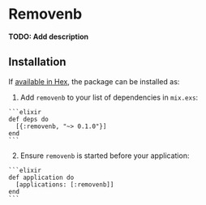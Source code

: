 # Removenb

**TODO: Add description**

## Installation

If [available in Hex](https://hex.pm/docs/publish), the package can be installed as:

  1. Add `removenb` to your list of dependencies in `mix.exs`:

    ```elixir
    def deps do
      [{:removenb, "~> 0.1.0"}]
    end
    ```

  2. Ensure `removenb` is started before your application:

    ```elixir
    def application do
      [applications: [:removenb]]
    end
    ```


